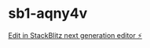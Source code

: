 # sb1-aqny4v

[Edit in StackBlitz next generation editor ⚡️](https://stackblitz.com/~/github.com/SivaNagaKalyanYadlapalli/sb1-aqny4v)